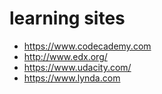 # learning sites

* https://www.codecademy.com
* http://www.edx.org/ 
* https://www.udacity.com/
* https://www.lynda.com

